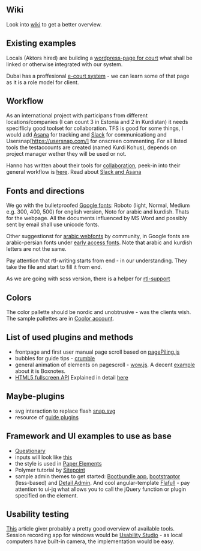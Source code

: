 ## Wiki
Look into [wiki](https://github.com/kokakoola/cis/wiki) to get a better overview.

## Existing examples 
Locals (Aktors hired) are building a [wordpress-page for court](http://sulicourt.com/home-2/) what shall be linked or otherwise integrated with our system.

Dubai has a proffesional [e-court system](http://www.dubaicourts.gov.ae/portal/page?_pageid=292,433242&_dad=portal&_schema=PORTAL) -  we can learn some of that page as it is a role model for client.

## Workflow
As an international project with participans from different locations/companies (I can count 3 in Estonia and 2 in Kurdistan) it needs speciflicly good toolset for collaboration. TFS is good for some things, I would add [Asana](https://asana.com/) for tracking and [Slack](https://slack.com/) for communicationg and Usersnap[https://usersnap.com/] for onscreen commenting. For all listed tools the testaccounts are created (named Kurdi Kohus), depends on project manager wether they will be used or not.

Hanno has written about their tools for [collaboration](http://hanno.co/logbook/nine-tools-to-keep-our-remote-team-together), peek-in into their general workflow is [here](http://playbook.hanno.co/).
Read about [Slack and Asana](http://qcmny.com/tools-and-technology/3-collaboration-tools-cant-live-without/)

## Fonts and directions
We go with the bulletproofed [Google fonts](http://www.google.com/design/spec/style/typography.html#): Roboto (light, Normal, Medium e.g. 300, 400, 500) for english version, Noto for arabic and kurdish. Thats for the webpage. All the documents influenced by MS Word and possibly sent by email shall use unicode fonts.

Other suggestionst for [arabic webfonts](http://stackoverflow.com/questions/7185106/what-are-my-web-font-choices-for-arabic) by community, in Google fonts are arabic-persian fonts under [early access fonts](http://www.google.com/fonts/earlyaccess). Note that arabic and kurdish letters are not the same.

Pay attention that rtl-writing starts from end - in our understanding. They take the file and start to fill it from end. 

As we are going with scss version, there is a helper for [rtl-support](http://www.matanich.com/2013/09/06/rtl-css-with-sass/)

## Colors
The color pallette should be nordic and unobtrusive - was the clients wish. The sample pallettes are in [Coolor account](http://coolors.co/092327-0b5351-00a9a5-b5c2b7-8c93a8).

## List of used plugins and methods

- frontpage and first user manual page scroll based on [pagePiling.js](https://github.com/alvarotrigo/pagePiling.js#pagepilingjs)
- bubbles for guide tips - [crumble](http://blog.tommoor.com/crumble/)
- general animation of elements on pagescroll - [wow.js](http://mynameismatthieu.com/WOW/). A decent [example](https://www.box.com/notes/) about it is Boxnotes.
- [HTML5 fullscreen API](http://davidwalsh.name/fullscreen) Explained in detail [here](http://www.hongkiat.com/blog/html5-fullscreen-api/)

## Maybe-plugins
- svg interaction to replace flash [snap.svg](http://snapsvg.io/)
- resource of [guide plugins](http://ninodezign.com/25-free-jquery-plugins-for-doing-guided-tours-through-a-website/)

## Framework and UI examples to use as base
- [Questionary](https://ethn.io/22910)
- inputs will look like [this](http://codepen.io/sevilayha/full/IdGKH/)
-  the style is used in [Paper Elements](http://www.polymer-project.org/components/paper-elements/demo.html#paper-shadow)
- Polymer tutorial by [Sitepoint](http://www.sitepoint.com/introduction-to-web-components-and-polymer-tutorial/)
-  sample admin themes to get started: [Bootbundle app](http://bootbundle.herokuapp.com/resources), [bootstraptor](http://demo.bootstraptor.com/bs_deal.html) (less-based) and [Detail Admin](http://wrapbootstrap.com/preview/WB07061TJ). And cool angular-template [Flafull](http://flatfull.com/themes/angulr/#/app/docs) - pay attention to ui-jq what allows you to call the jQuery function or plugin specified on the element.


## Usability testing
[This](http://ui-patterns.com/blog/complete-review-ux-usability-tools-website#ab_testing) article giver probably a pretty good overview of available tools. Session recording app for windows would be [Usability Studio](http://www.sketchman-studio.com/usability-studio/) - as local computers have built-in camera, the implementation would be easy.

